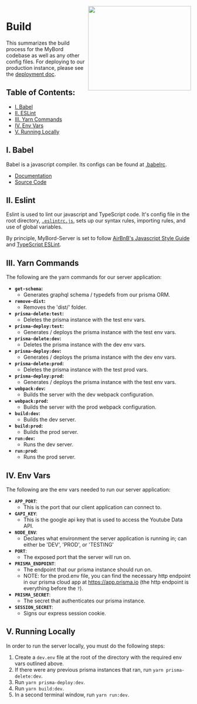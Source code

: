 <img align="right" width="280" height="230" src="https://github.com/jimmy-e/mybord-server/blob/master/etc/assets/build.jpg">

# Build

This summarizes the build process for the MyBord codebase as well as any other config files. For
deploying to our production instance, please see the [deployment doc](https://github.com/jimmy-e/mybord-server/blob/master/docs/deployment.md).

## Table of Contents:

* [I. Babel](#i-babel)
* [II. ESLint](#ii-eslint)
* [III. Yarn Commands](#iii-yarn-commands)
* [IV. Env Vars](#iv-env-vars)
* [V. Running Locally](#v-running-locally)

## I. Babel

Babel is a javascript compiler. Its configs can be found at
[.babelrc](https://github.com/jimmy-e/mybord/blob/master/.babelrc).

* [Documentation](https://babeljs.io/docs/en/)
* [Source Code](https://github.com/babel/babel)

## II. Eslint

Eslint is used to lint our javascript and TypeScript code. It's config file in the root 
directory, [`.eslintrc.js`](https://github.com/jimmy-e/mybord/blob/master/.eslintrc.js),
sets up our syntax rules, importing rules, and use of global variables.

By principle, MyBord-Server is set to follow
[AirBnB's Javascript Style Guide](https://github.com/airbnb/javascript) and
[TypeScript ESLint](https://github.com/typescript-eslint/typescript-eslint).

## III. Yarn Commands

The following are the yarn commands for our server application:

* **`get-schema`:**
  * Generates graphql schema / typedefs from our prisma ORM.
* **`remove-dist`:**
  * Removes the 'dist/' folder.
* **`prisma-delete:test`:**
  * Deletes the prisma instance with the test env vars.
* **`prisma-deploy:test`:**
  * Generates / deploys the prisma instance with the test env vars.
* **`prisma-delete:dev`:**
  * Deletes the prisma instance with the dev env vars.
* **`prisma-deploy:dev`:**
  * Generates / deploys the prisma instance with the dev env vars.
* **`prisma-delete:prod`:**
  * Deletes the prisma instance with the test prod vars.
* **`prisma-deploy:prod`:**
  * Generates / deploys the prisma instance with the test env vars.
* **`webpack:dev`:**
  * Builds the server with the dev webpack configuration.
* **`webpack:prod`:**
  * Builds the server with the prod webpack configuration.
* **`build:dev`:**
  * Builds the dev server.
* **`build:prod`:**
  * Builds the prod server.
* **`run:dev`:**
  * Runs the dev server.
* **`run:prod`:**
  * Runs the prod server.
    
## IV. Env Vars

The following are the env vars needed to run our server application: 

* **`APP_PORT`**:
  * This is the port that our client application can connect to.
* **`GAPI_KEY`**:
  * This is the google api key that is used to access the Youtube Data API.
* **`NODE_ENV`**:
  * Declares what environment the server application is running in; can either be 'DEV', 'PROD',
  or 'TESTING'
* **`PORT`**:
  * The exposed port that the server will run on.
* **`PRISMA_ENDPOINT`**:
  * The endpoint that our prisma instance should run on.
  * NOTE: for the prod.env file, you can find the necessary http endpoint in our prisma cloud app
   at https://app.prisma.io (the http endpoint is everything before the `?`).
* **`PRISMA_SECRET`**:
  * The secret that authenticates our prisma instance.
* **`SESSION_SECRET`**:
  * Signs our express session cookie.
  
## V. Running Locally

In order to run the server locally, you must do the following steps:

1. Create a `dev.env` file at the root of the directory with the required env vars outlined above.
2. If there were any previous prisma instances that ran, run `yarn prisma-delete:dev`.
2. Run `yarn prisma-deploy:dev`.
3. Run `yarn build:dev`.
4. In a second terminal window, run `yarn run:dev`.
